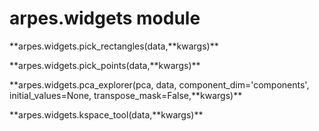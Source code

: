 # arpes.widgets module

**arpes.widgets.pick\_rectangles(data,**kwargs)\*\*

**arpes.widgets.pick\_points(data,**kwargs)\*\*

**arpes.widgets.pca\_explorer(pca, data, component\_dim='components',
initial\_values=None, transpose\_mask=False,**kwargs)\*\*

**arpes.widgets.kspace\_tool(data,**kwargs)\*\*
